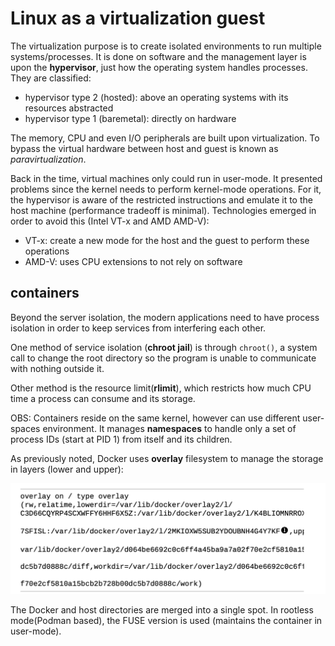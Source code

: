 # Linux as a virtualization guest

The virtualization purpose is to create isolated environments to run multiple systems/processes. It is done on software and the management layer is upon the **hypervisor**, just how the operating system handles processes. They are classified:
- hypervisor type 2 (hosted): above an operating systems with its resources abstracted
- hypervisor type 1 (baremetal): directly on hardware

The memory, CPU and even I/O peripherals are built upon virtualization. To bypass the virtual hardware between host and guest is known as *paravirtualization*. 

Back in the time, virtual machines only could run in user-mode. It presented problems since the kernel needs to perform kernel-mode operations. For it, the hypervisor is aware of the restricted instructions and emulate it to the host machine (performance tradeoff is minimal). Technologies emerged in order to avoid this (Intel VT-x and AMD AMD-V):
- VT-x: create a new mode for the host and the guest to perform these operations
- AMD-V: uses CPU extensions to not rely on software

## containers

Beyond the server isolation, the modern applications need to have process isolation in order to keep services from interfering each other.

One method of service isolation (**chroot jail**) is through ```chroot()```, a system call to change the root directory so the program is unable to communicate with nothing outside it.

Other method is the resource limit(**rlimit**), which restricts how much CPU time a process can consume and its storage.

OBS: Containers reside on the same kernel, however can use different user-spaces environment. It manages **namespaces** to handle only a set of process IDs (start at PID 1) from itself and its children.

As previously noted, Docker uses **overlay** filesystem to manage the storage in layers (lower and upper):

![overlay](../images/overlay.png)

The Docker and host directories are merged into a single spot. In rootless mode(Podman based), the FUSE version is used (maintains the container in user-mode).
